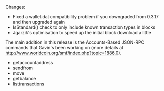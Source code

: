 Changes:
* Fixed a wallet.dat compatibility problem if you downgraded from 0.3.17 and then upgraded again
* IsStandard() check to only include known transaction types in blocks
* Jgarzik's optimisation to speed up the initial block download a little

The main addition in this release is the Accounts-Based JSON-RPC commands that Gavin's been working on (more details at http://www.worldcoin.org/smf/index.php?topic=1886.0).  
* getaccountaddress
* sendfrom
* move
* getbalance
* listtransactions
